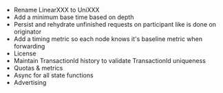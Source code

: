 * Rename LinearXXX to UniXXX
* Add a minimum base time based on depth
* Persist and rehydrate unfinished requests on participant like is done on originator
* Add a timing metric so each node knows it's baseline metric when forwarding
* License
* Maintain TransactionId history to validate TransactionId uniqueness
* Quotas & metrics
* Async for all state functions
* Advertising